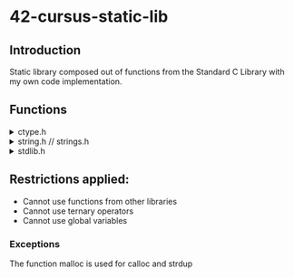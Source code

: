 # 42-cursus-static-lib

## Introduction
Static library composed out of functions from the Standard C Library with my own code implementation.

## Functions
<details>
<summary>ctype.h</summary>

### isalnum
<details>
<summary>See description</summary>
Checks for an alphanumeric character, it is equivalent to (isalpha(c) || isdigit(c)).
</details>
		
### isalpha
<details>
<summary>See description</summary>
Checks  for  an  alphabetic  character; either upper or lower case
</details>

### isdigit
<details>
<summary>See description</summary>
Checks for a digit (0 through 9).
</details>

### isascii
<details>
<summary>See description</summary>
Checks whether c is a 7-bit unsigned char value that fits into the ASCII character set.
</details>

### isprint
<details>
<summary>See description</summary>
Checks for any printable character including space.
</details>

### toupper
<details>
<summary>See description</summary>
</details>

### tolower
<details>
<summary>See description</summary>
</details>

</details>

<details>
<summary>string.h // strings.h</summary>
	
### bzero
### memchr
### memcmp
### memcpy
### memmove
### memset
### strlcat
### strlcpy
### strlen
### strchr
### strnstr
### strncmp
### strrchr
### strup
</details>

<details>
<summary>stdlib.h</summary>
	
### atoi
### calloc
</details>

## Restrictions applied:
- Cannot use functions from other libraries
- Cannot use ternary operators
- Cannot use global variables
### Exceptions
The function malloc is used for calloc and strdup

	
